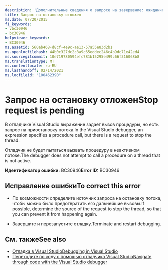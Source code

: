 ```yaml
---
description: 'Дополнительные сведения о запросе на завершение: ожидание'
title: Запрос на остановку отложен
ms.date: 07/20/2015
f1_keywords:
- vbc30946
- bc30946
helpviewer_keywords:
- BC30946
ms.assetid: 560ab468-d8cf-4e9c-ae13-57a55e83d2b1
ms.openlocfilehash: 44b0c327dc2c8a9c65eddec246c4b9dc71e42ed4
ms.sourcegitcommit: 10e719780594efc781b15295e499c66f316068b8
ms.translationtype: MT
ms.contentlocale: ru-RU
ms.lasthandoff: 02/14/2021
ms.locfileid: "100462390"
---
```

# <a name="stop-request-is-pending"></a><span data-ttu-id="12638-103">Запрос на остановку отложен</span><span class="sxs-lookup"><span data-stu-id="12638-103">Stop request is pending</span></span>

<span data-ttu-id="12638-104">В отладчике Visual Studio выражение задает вызов процедуры, но есть запрос на приостановку потока.</span><span class="sxs-lookup"><span data-stu-id="12638-104">In the Visual Studio debugger, an expression specifies a procedure call, but there is a request to stop the thread.</span></span>  
  
 <span data-ttu-id="12638-105">Отладчик не будет пытаться вызвать процедуру в неактивном потоке.</span><span class="sxs-lookup"><span data-stu-id="12638-105">The debugger does not attempt to call a procedure on a thread that is not active.</span></span>  
  
 <span data-ttu-id="12638-106">**Идентификатор ошибки:** BC30946</span><span class="sxs-lookup"><span data-stu-id="12638-106">**Error ID:** BC30946</span></span>  
  
## <a name="to-correct-this-error"></a><span data-ttu-id="12638-107">Исправление ошибки</span><span class="sxs-lookup"><span data-stu-id="12638-107">To correct this error</span></span>  
  
- <span data-ttu-id="12638-108">По возможности определите источник запроса на остановку потока, чтобы можно было предотвратить его дальнейшие вызовы.</span><span class="sxs-lookup"><span data-stu-id="12638-108">If possible, determine the source of the request to stop the thread, so that you can prevent it from happening again.</span></span>  
  
- <span data-ttu-id="12638-109">Завершите и перезапустите отладку.</span><span class="sxs-lookup"><span data-stu-id="12638-109">Terminate and restart debugging.</span></span>  
  
## <a name="see-also"></a><span data-ttu-id="12638-110">См. также</span><span class="sxs-lookup"><span data-stu-id="12638-110">See also</span></span>

- [<span data-ttu-id="12638-111">Отладка в Visual Studio</span><span class="sxs-lookup"><span data-stu-id="12638-111">Debugging in Visual Studio</span></span>](/visualstudio/debugger/debugger-feature-tour)
- [<span data-ttu-id="12638-112">Переходите по коду с помощью отладчика Visual Studio</span><span class="sxs-lookup"><span data-stu-id="12638-112">Navigate through code with the Visual Studio debugger</span></span>](/visualstudio/debugger/navigating-through-code-with-the-debugger)
